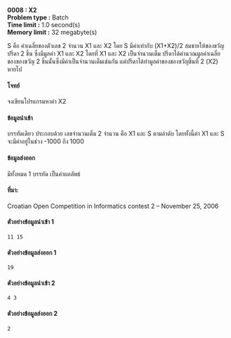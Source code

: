 **0008 : X2**  
**Problem type :** Batch  
**Time limit :** 1.0 second(s)  
**Memory limit :** 32 megabyte(s)  

S คือ ค่าเฉลี่ยของตัวเลข 2 จำนวน X1 และ X2 โดย S มีค่าเท่ากับ (X1+X2)/2
สมชายให้ของขวัญปรีดา 2 ชิ้น ซึ่งมีมูลค่า X1 และ X2 โดยที่ X1 และ X2 เป็นจำนวนเต็ม 
ปรีดาได้คำนวณมูลค่าเฉลี่ยของของขวัญ 2 ชิ้นนั้นซึ่งมีค่าเป็นจำนวนเต็มเช่นกัน 
แต่ปรีดาได้ทำมูลค่าของของขวัญชิ้นที่ 2 (X2) หายไป

#### โจทย์  
จงเขียนโปรแกรมหาค่า X2

#### ข้อมูลนำเข้า  
บรรทัดเดียว ประกอบด้วย เลขจำนวนเต็ม 2 จำนวน 
คือ X1 และ S ตามลำดับ โดยทั้งนี้ค่า X1 และ S จะมีค่าอยู่ในช่วง -1000 ถึง 1000

#### ข้อมูลส่งออก  
มีทั้งหมด 1 บรรทัด เป็นค่าผลลัพธ์

#### ที่มา: 
Croatian Open Competition in Informatics 
contest 2 – November 25, 2006


#### ตัวอย่างข้อมูลนำเข้า	1
```
11 15	
```

#### ตัวอย่างข้อมูลส่งออก 1
```
19
```

#### ตัวอย่างข้อมูลนำเข้า	2
```
4 3
```
#### ตัวอย่างข้อมูลส่งออก 2
```
2
```